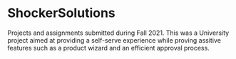 # ShockerSolutions
Projects and assignments submitted during Fall 2021.
This was a University project aimed at providing a self-serve experience while proving assitive features such as a product wizard and an efficient approval process.
